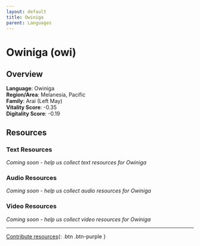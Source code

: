 ```yaml
---
layout: default
title: Owiniga
parent: Languages
---
```


# Owiniga (owi)

## Overview

**Language**: Owiniga  
**Region/Area**: Melanesia, Pacific  
**Family**: Arai (Left May)  
**Vitality Score**: -0.35  
**Digitality Score**: -0.19  

## Resources

### Text Resources
*Coming soon - help us collect text resources for Owiniga*

### Audio Resources
*Coming soon - help us collect audio resources for Owiniga*

### Video Resources
*Coming soon - help us collect video resources for Owiniga*

---

[Contribute resources](https://fairtrain.github.io/){: .btn .btn-purple }
